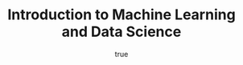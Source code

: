 ---
author:
- family: Lawrence
  given: Neil D.
  gscholar: r3SJcvoAAAAJ
  institute: University of Sheffield
  twitter: lawrennd
  url: http://inverseprobability.com
categories:
- Lawrence-nyeri15a
day: '15'
errata: []
extras: []
key: Lawrence-nyeri15a
layout: talk
month: 6
pdf: motivation_dss15.pdf
published: 2015-06-15
section: pre
title: Introduction to Machine Learning and Data Science
venue: Data Science Africa School, Dedan Kimathi University, Nyeri, Kenya
year: '2015'
---